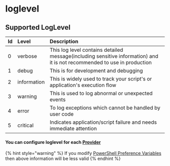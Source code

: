 # loglevel

## Supported LogLevel

| Id | Level | Description |
| :--- | :--- | :--- |
| 0 | verbose | This log level contains detailed message\(including sensitive information\) and it is not recommended to use in production |
| 1 | debug | This is for development and debugging |
| 2 | information | This is widely used to track your script's or application's execution flow |
| 3 | warning | This is used to log abnormal or unexpected events |
| 4 | error | To log exceptions which cannot be handled by user code |
| 5 | critical | Indicates application/script failure and needs immediate attention |

#### You can configure loglevel for each [Provider](https://github.com/geekwhocodes/simple-ps-logger/tree/6ab63512a458a761fdcfe2a3f2b02cb42ac99b6b/docs/providers/README.md)

{% hint style="warning" %}
If you modify [PowerShell Preference Variables](https://docs.microsoft.com/en-us/powershell/module/microsoft.powershell.core/about/about_preference_variables?view=powershell-7) then above information will be less valid
{% endhint %}

